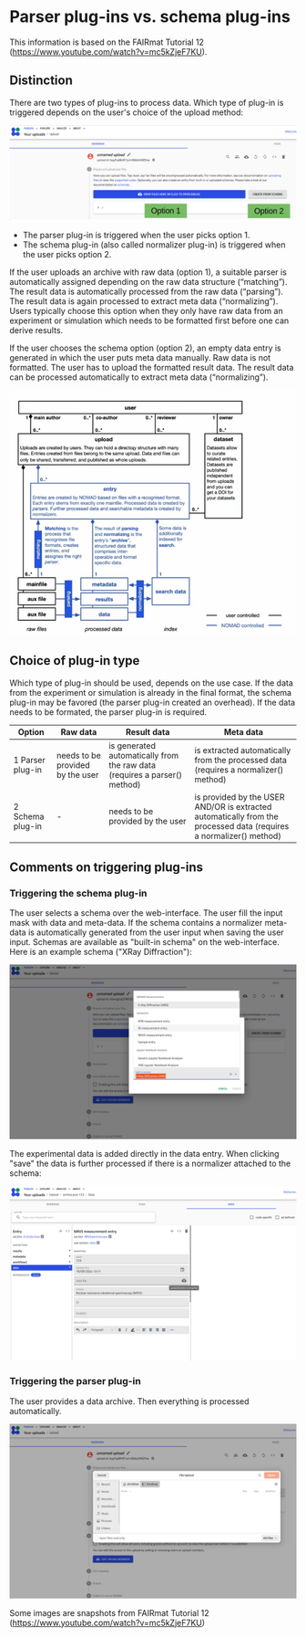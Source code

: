 
# Parser plug-ins vs. schema plug-ins
This information is based on the FAIRmat Tutorial 12 (https://www.youtube.com/watch?v=mc5kZjeF7KU).


## Distinction
There are two types of plug-ins to process data. Which type of plug-in is triggered depends on the user's choice of the upload method:

![two_options_add_entry.png](../images/two_options_add_entry.png)

- The parser plug-in is triggered when the user picks option 1.
- The schema plug-in (also called normalizer plug-in) is triggered when the user picks option 2.

If the user uploads an archive with raw data (option 1), a suitable parser is automatically assigned depending on the raw data structure (“matching”). The result data is automatically processed from the raw data (“parsing”). 
The result data is again processed to extract meta data (“normalizing”). Users typically choose this option when they only have raw data from an experiment or simulation which needs to be formatted first before one can derive results.

If the user chooses the schema option (option 2), an empty data entry is generated in which the user puts meta data manually. Raw data is not formatted. The user has to upload the formatted result data. 
The result data can be processed automatically to extract meta data (“normalizing”).


![fairmat_tutorial_12_interplay_plugins.png](../images/fairmat_tutorial_12_interplay_plugins.png)

## Choice of plug-in type

Which type of plug-in should be used, depends on the use case. If the data from the experiment or simulation is already in the final format, the schema plug-in may be favored (the parser plug-in created an overhead). If the data needs to be formated, the parser plug-in is required. 

| Option           | Raw data                         | Result data                                                               | Meta data                                                                                                             |
|------------------|----------------------------------|---------------------------------------------------------------------------|-----------------------------------------------------------------------------------------------------------------------|
| 1 Parser plug-in | needs to be provided by the user | is generated automatically from the raw data (requires a parser() method) | is extracted automatically from the processed data  (requires a normalizer() method)                                  |
| 2 Schema plug-in | -                                | needs to be provided by the user                                        | is provided by the USER   AND/OR  is extracted automatically from the processed data (requires a normalizer() method) |


## Comments on triggering plug-ins

### Triggering the schema plug-in

The user selects a schema over the web-interface. The user fill the input mask with data and meta-data. If the schema contains a normalizer meta-data is automatically generated from the user input when saving the  user input.
Schemas are available as "built-in schema" on the web-interface. Here is an example schema ("XRay Diffraction"):

![schema_web_browser.png](../images/schema_web_browser.png)

The experimental data is added directly in the data entry. When clicking "save" the data is further processed if there is a normalizer attached to the schema:

![schema_data_upload.png](../images/schema_data_upload.png)

### Triggering the parser plug-in

The user provides a data archive. Then everything is processed automatically.

![data_archive.png](../images/data_archive.png)


Some images are snapshots from FAIRmat Tutorial 12 (https://www.youtube.com/watch?v=mc5kZjeF7KU)
